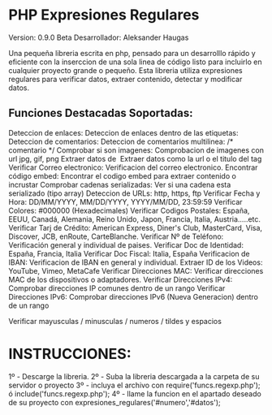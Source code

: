 PHP Expresiones Regulares
=========================

Version:        0.9.0 Beta
Desarrollador:  Aleksander Haugas

Una pequeña libreria escrita en php, pensado para un desarrolllo rápido y eficiente con la inserccion de una sola linea de código listo para incluirlo en cualquier proyecto grande o pequeño.
Esta libreria utiliza expresiones regulares para verificar datos, extraer contenido, detectar y modificar datos.


Funciones Destacadas Soportadas:
--------------------------------

Deteccion de enlaces:             Deteccion de enlaces dentro de las etiquetas: <a href=""></a>
Deteccion de comentarios:         Deteccion de comentarios multilinea: /* comentario */
Comprobar si son imagenes:        Comprobacion de imagenes con url jpg, gif, png
Extraer datos de <img>            Extraer datos como la url o el titulo del tag <img>
Verificar Correo electronico:     Verificacion del correo electronico.
Encontrar código embed:           Encontrar el codigo embed para extraer contenido o incrustar
Comprobar cadenas serializadas:   Ver si una cadena esta serializado (tipo array)
Deteccion de URLs:                http, https, ftp
Verificar Fecha y Hora:           DD/MM/YYYY, MM/DD/YYYY, YYYY/MM/DD, 23:59:59
Verificar Colores:                #000000 (Hexadecimales)
Verificar Codigos Postales:       España, EEUU, Canadá, Alemania, Reino Unido, Japon, Francia, Italia, Austria.....etc.
Verificar Tarj de Crédito:        American Express, Diner's Club, MasterCard, Visa, Discover, JCB, enRoute, CarteBlanche.
Verificar Nº de Teléfono:         Verificación general y individual de paises.
Verificar Doc de Identidad:       España, Francia, Italia
Verificar Doc Fiscal:             Italia, España
Verificacion de IBAN:             Verificacion de IBAN en general y individual.
Extraer ID de los Videos:         YouTube, Vimeo, MetaCafe
Verificar Direcciones MAC:        Verificar direcciones MAC de los dispositivos o adaptadores.
Verificar Direcciones IPv4:       Comprobar direcciones IP comunes dentro de un rango
Verificar Direcciones IPv6:       Comprobar direcciones IPv6 (Nueva Generacion) dentro de un rango

Verificar mayusculas / minusculas / numeros / tildes y espacios

INSTRUCCIONES:
==============

1º - Descarge la libreria.
2º - Suba la libreria descargada a la carpeta de su servidor o proyecto
3º - incluya el archivo con require('funcs.regexp.php'); ó include('funcs.regexp.php');
4º - llame la funcion en el apartado deseado de su proyecto con expresiones_regulares('#numero','#datos');
